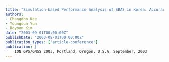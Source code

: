 ```yaml
---
title: "Simulation-based Performance Analysis of SBAS in Korea: Accuracy & Availability"
authors:
- Changdon Kee
- Youngsun Yun
- Doyoon Kim
date: "2003-09-01T00:00:00Z"
publishDate: "2003-09-01T00:00:00Z"
publication_types: ["article-conference"]
publication: |-
    ION GPS/GNSS 2003, Portland, Oregon, U.S.A, September, 2003
---
```

